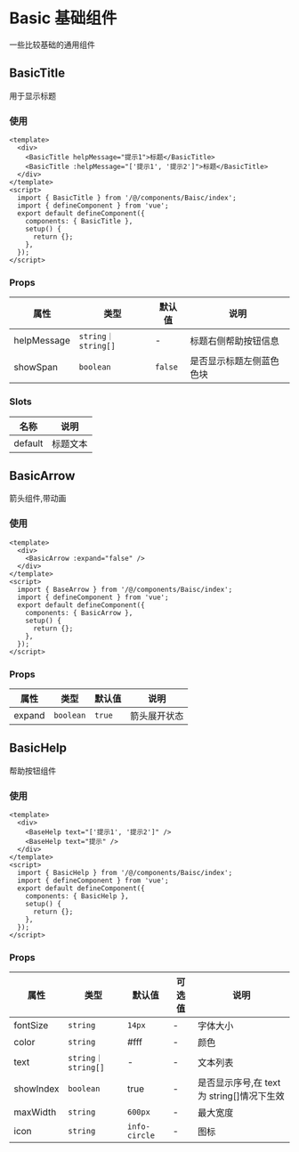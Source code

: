 # Basic 基础组件

一些比较基础的通用组件

## BasicTitle

用于显示标题

### 使用

```vue
<template>
  <div>
    <BasicTitle helpMessage="提示1">标题</BasicTitle>
    <BasicTitle :helpMessage="['提示1', '提示2']">标题</BasicTitle>
  </div>
</template>
<script>
  import { BasicTitle } from '/@/components/Baisc/index';
  import { defineComponent } from 'vue';
  export default defineComponent({
    components: { BasicTitle },
    setup() {
      return {};
    },
  });
</script>
```

### Props

| 属性        | 类型               | 默认值  | 说明                     |
| ----------- | ------------------ | ------- | ------------------------ |
| helpMessage | `string｜string[]` | -       | 标题右侧帮助按钮信息     |
| showSpan    | `boolean`          | `false` | 是否显示标题左侧蓝色色块 |

### Slots

| 名称    | 说明     |
| ------- | -------- |
| default | 标题文本 |

## BasicArrow

箭头组件,带动画

### 使用

```vue
<template>
  <div>
    <BasicArrow :expand="false" />
  </div>
</template>
<script>
  import { BaseArrow } from '/@/components/Baisc/index';
  import { defineComponent } from 'vue';
  export default defineComponent({
    components: { BasicArrow },
    setup() {
      return {};
    },
  });
</script>
```

### Props

| 属性   | 类型      | 默认值 | 说明         |
| ------ | --------- | ------ | ------------ |
| expand | `boolean` | `true` | 箭头展开状态 |

## BasicHelp

帮助按钮组件

### 使用

```vue
<template>
  <div>
    <BaseHelp text="['提示1', '提示2']" />
    <BaseHelp text="提示" />
  </div>
</template>
<script>
  import { BasicHelp } from '/@/components/Baisc/index';
  import { defineComponent } from 'vue';
  export default defineComponent({
    components: { BasicHelp },
    setup() {
      return {};
    },
  });
</script>
```

### Props

| 属性 | 类型 | 默认值 | 可选值 | 说明 |
| --- | --- | --- | --- | --- |
| fontSize | `string` | `14px` | - | 字体大小 |
| color | `string` | #fff | - | 颜色 |
| text | `string｜string[]` | - | - | 文本列表 |
| showIndex | `boolean` | true | - | 是否显示序号,在 text 为 string[]情况下生效 |
| maxWidth | `string` | `600px` | - | 最大宽度 |
| icon | `string` | `info-circle` | - | 图标 |
